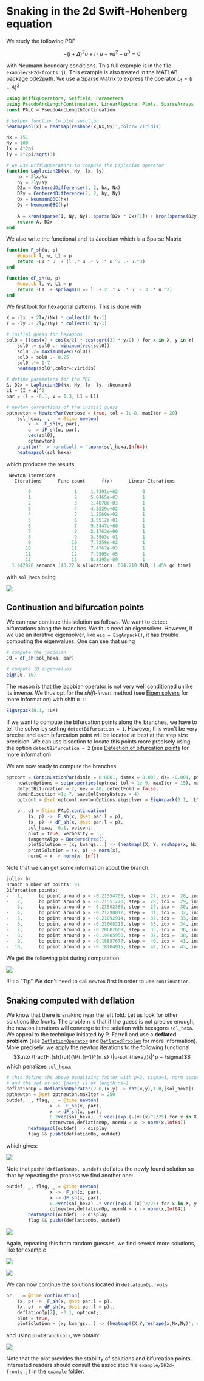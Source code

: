 # Snaking in the 2d Swift-Hohenberg equation
We study the following PDE

$$-(I+\Delta)^2 u+l\cdot u +\nu u^2-u^3 = 0$$

with Neumann boundary conditions. This full example is in the file `example/SH2d-fronts.jl`. This example is also treated in the MATLAB package [pde2path](http://www.staff.uni-oldenburg.de/hannes.uecker/pde2path/). We use a Sparse Matrix to express the operator $L_1=(I+\Delta)^2$

```julia
using DiffEqOperators, Setfield, Parameters
using PseudoArcLengthContinuation, LinearAlgebra, Plots, SparseArrays
const PALC = PseudoArcLengthContinuation

# helper function to plot solution
heatmapsol(x) = heatmap(reshape(x,Nx,Ny)',color=:viridis)

Nx = 151
Ny = 100
lx = 4*2pi
ly = 2*2pi/sqrt(3)

# we use DiffEqOperators to compute the Laplacian operator
function Laplacian2D(Nx, Ny, lx, ly)
	hx = 2lx/Nx
	hy = 2ly/Ny
	D2x = CenteredDifference(2, 2, hx, Nx)
	D2y = CenteredDifference(2, 2, hy, Ny)
	Qx = Neumann0BC(hx)
	Qy = Neumann0BC(hy)
	
	A = kron(sparse(I, Ny, Ny), sparse(D2x * Qx)[1]) + kron(sparse(D2y * Qy)[1], sparse(I, Nx, Nx))
	return A, D2x
end
```
We also write the functional and its Jacobian which is a Sparse Matrix

```julia
function F_sh(u, p)
	@unpack l, ν, L1 = p
	return -L1 * u .+ (l .* u .+ ν .* u.^2 .- u.^3)
end

function dF_sh(u, p)
	@unpack l, ν, L1 = p
	return -L1 .+ spdiagm(0 => l .+ 2 .* ν .* u .- 3 .* u.^2)
end
```

We first look for hexagonal patterns. This is done with

```julia
X = -lx .+ 2lx/(Nx) * collect(0:Nx-1)
Y = -ly .+ 2ly/(Ny) * collect(0:Ny-1)

# initial guess for hexagons
sol0 = [(cos(x) + cos(x/2) * cos(sqrt(3) * y/2) ) for x in X, y in Y]
	sol0 .= sol0 .- minimum(vec(sol0))
	sol0 ./= maximum(vec(sol0))
	sol0 = sol0 .- 0.25
	sol0 .*= 1.7
	heatmap(sol0',color=:viridis)

# define parameters for the PDE
Δ, D2x = Laplacian2D(Nx, Ny, lx, ly, :Neumann)
L1 = (I + Δ)^2
par = (l = -0.1, ν = 1.3, L1 = L1)

# newton corrections of the initial guess
optnewton = NewtonPar(verbose = true, tol = 1e-8, maxIter = 20)
	sol_hexa, _, _ = @time newton(
		x ->  F_sh(x, par),
		u -> dF_sh(u, par),
		vec(sol0),
		optnewton)
	println("--> norm(sol) = ",norm(sol_hexa,Inf64))
	heatmapsol(sol_hexa)
```
which produces the results

```julia
 Newton Iterations 
   Iterations      Func-count      f(x)      Linear-Iterations

        0                1     1.7391e+02         0
        1                2     5.0465e+03         1
        2                3     1.4878e+03         1
        3                4     4.3529e+02         1
        4                5     1.2560e+02         1
        5                6     3.5512e+01         1
        6                7     9.5447e+00         1
        7                8     2.1763e+00         1
        8                9     3.3503e-01         1
        9               10     7.7259e-02         1
       10               11     7.4767e-03         1
       11               12     7.9505e-05         1
       12               13     8.8395e-09         1
  1.442878 seconds (43.22 k allocations: 664.210 MiB, 1.45% gc time)
```

with `sol_hexa` being

![](sh2dhexa.png)

## Continuation and bifurcation points

We can now continue this solution as follows. We want to detect bifurcations along the branches. We thus need an eigensolver. However, if we use an iterative eigensolver, like `eig = EigArpack()`, it has trouble computing the eigenvalues. One can see that using 

```julia
# compute the jacobian
J0 = dF_sh(sol_hexa, par)

# compute 10 eigenvalues
eig(J0, 10)
```

The reason is that the jacobian operator is not very well conditioned unlike its inverse. We thus opt for the *shift-invert* method (see [Eigen solvers](@ref) for more information) with shift `0.1`:

```julia
EigArpack(0.1, :LM)
```

If we want to compute the bifurcation points along the branches, we have to tell the solver by setting `detectBifurcation = 1`. However, this won't be very precise and each bifurcation point will be located at best at the step size precision. We can use bisection to locate this points more precisely using the option `detectBifurcation = 2` (see [Detection of bifurcation points](@ref) for more information).

We are now ready to compute the branches:

```julia
optcont = ContinuationPar(dsmin = 0.0001, dsmax = 0.005, ds= -0.001, pMax = 0.00, pMin = -1.0,
	newtonOptions = setproperties(optnew; tol = 1e-9, maxIter = 15), maxSteps = 125,
	detectBifurcation = 2, nev = 40, detectFold = false, 
	dsminBisection =1e-7, saveSolEveryNsteps = 4)
	optcont = @set optcont.newtonOptions.eigsolver = EigArpack(0.1, :LM)

	br, u1 = @time PALC.continuation(
		(x, p) ->  F_sh(x, @set par.l = p),
		(x, p) -> dF_sh(x, @set par.l = p),
		sol_hexa, -0.1, optcont;
		plot = true, verbosity = 3,
		tangentAlgo = BorderedPred(),
		plotSolution = (x; kwargs...) -> (heatmap!(X, Y, reshape(x, Nx, Ny)'; color=:viridis, label="", kwargs...);ylims!(-1,1,subplot=4);xlims!(-.5,.3,subplot=4)),
		printSolution = (x, p) -> norm(x),
		normC = x -> norm(x, Inf))
```

Note that we can get some information about the branch:

```julia
julia> br
Branch number of points: 91
Bifurcation points:
-   1,      bp point around p ≈ -0.21554703, step =  27, idx =  28, ind_bif =   1 [converged]
-   2,      bp point around p ≈ -0.21551270, step =  28, idx =  29, ind_bif =   2 [converged]
-   3,      bp point around p ≈ -0.21502386, step =  29, idx =  30, ind_bif =   3 [converged]
-   4,      bp point around p ≈ -0.21290012, step =  31, idx =  32, ind_bif =   4 [converged]
-   5,      bp point around p ≈ -0.21092914, step =  32, idx =  33, ind_bif =   5 [converged]
-   6,      bp point around p ≈ -0.21008215, step =  33, idx =  34, ind_bif =   6 [converged]
-   7,      bp point around p ≈ -0.20682609, step =  35, idx =  36, ind_bif =   8 [converged]
-   8,      bp point around p ≈ -0.19985956, step =  37, idx =  38, ind_bif =   9 [converged]
-   9,      bp point around p ≈ -0.18887677, step =  40, idx =  41, ind_bif =  10 [converged]
-  10,      bp point around p ≈ -0.18104915, step =  42, idx =  43, ind_bif =  11 [converged]
```

We get the following plot during computation:

![](sh2dbrhexa.png)

!!! tip "Tip"
    We don't need to call `newton` first in order to use `continuation`.

## Snaking computed with deflation

We know that there is snaking near the left fold. Let us look for other solutions like fronts. The problem is that if the guess is not precise enough, the newton iterations will converge to the solution with hexagons `sol_hexa`. We appeal to the technique initiated by P. Farrell and use a **deflated problem** (see [`DeflationOperator`](@ref) and [`DeflatedProblem`](@ref) for more information). More precisely, we apply the newton iterations to the following functional $$u\to \frac{F_{sh}(u)}{\Pi_{i=1}^{n_s} \|u-sol_{hexa,i}\|^p + \sigma}$$
which penalizes `sol_hexa`.

```julia
# this define the above penalizing factor with p=2, sigma=1, norm associated to dot
# and the set of sol_{hexa} is of length ns=1
deflationOp = DeflationOperator(2.0,(x,y) -> dot(x,y),1.0,[sol_hexa])
optnewton = @set optnewton.maxIter = 250
outdef, _, flag, _ = @time newton(
				x ->  F_sh(x, par),
				x -> dF_sh(x, par),
				0.2vec(sol_hexa) .* vec([exp.(-(x+lx)^2/25) for x in X, y in Y]),
				optnewton,deflationOp, normN = x -> norm(x,Inf64))
		heatmapsol(outdef) |> display
		flag && push!(deflationOp, outdef)
```
which gives:

![](sh2dfrontleft.png)

Note that `push!(deflationOp, outdef)` deflates the newly found solution so that by repeating the process we find another one:

```julia
outdef, _, flag, _ = @time newton(
				x ->  F_sh(x, par),
				x -> dF_sh(x, par),
				0.2vec(sol_hexa) .* vec([exp.(-(x)^2/25) for x in X, y in Y]),
				optnewton,deflationOp, normN = x -> norm(x,Inf64))
		heatmapsol(outdef) |> display
		flag && push!(deflationOp, outdef)
```

![](sh2dfrontmiddle.png)

Again, repeating this from random guesses, we find several more solutions, like for example

![](sh2dsol4.png)

![](sh2dsol5.png)

We can now continue the solutions located in `deflationOp.roots`

```julia
br, _ = @time continuation(
	(x, p) ->  F_sh(x, @set par.l = p),
	(x, p) -> dF_sh(x, @set par.l = p),,
	deflationOp[2], -0.1, optcont;
	plot = true, 
	plotSolution = (x; kwargs...) -> (heatmap!(X,Y,reshape(x,Nx,Ny)'; color=:viridis, label="", kwargs...)))
```

and using `plotBranch(br)`, we obtain:

![](sh2dbranches.png)

Note that the plot provides the stability of solutions and bifurcation points. Interested readers should consult the associated file `example/SH2d-fronts.jl` in the `example` folder.